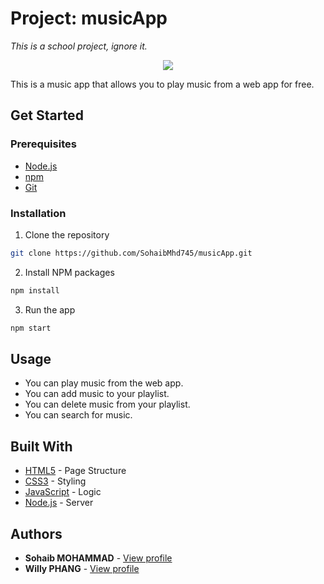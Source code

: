 # Project: musicApp
_This is a school project, ignore it._

<p align="center">
    <a href="https://esgi.fr" target="_blank">
        <img src="https://i.ibb.co/W25yWPj/ESGI-badge3.png">
    </a>
</p>

This is a music app that allows you to play music from a web app for free.

## Get Started

### Prerequisites

- [Node.js](https://nodejs.org/en/)
- [npm](https://www.npmjs.com/)
- [Git](https://git-scm.com/)

### Installation

1. Clone the repository

```sh
git clone https://github.com/SohaibMhd745/musicApp.git
```

2. Install NPM packages

```sh
npm install
```

3. Run the app

```sh
npm start
```

## Usage

- You can play music from the web app.
- You can add music to your playlist.
- You can delete music from your playlist.
- You can search for music.

## Built With

- [HTML5](https://www.w3schools.com/html/) - Page Structure
- [CSS3](https://www.w3schools.com/css/) - Styling
- [JavaScript](https://www.w3schools.com/js/) - Logic
- [Node.js](https://nodejs.org/en/) - Server

## Authors

- **Sohaib MOHAMMAD** - [View profile](https://github.com/SohaibMhd745)
- **Willy PHANG** - [View profile](https://github.com/PHANGWilly)
